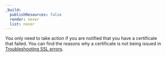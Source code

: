 ```yaml
---
_build:
  publishResources: false
  render: never
  list: never
---
```


You only need to take action if you are notified that you have a certificate that failed. You can find the reasons why a certificate is not being issued in [Troubleshooting SSL errors](/ssl/troubleshooting/general-ssl-errors/).